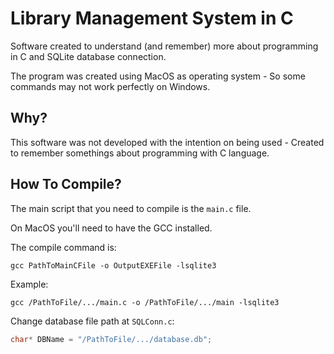 # Library Management System in C
Software created to understand (and remember) more about programming in C and SQLite database connection.

The program was created using MacOS as operating system - So some commands may not work perfectly on Windows.

## Why?
This software was not developed with the intention on being used - Created to remember somethings about programming with C language.

## How To Compile?
The main script that you need to compile is the ````main.c```` file.

On MacOS you'll need to have the GCC installed.

The compile command is:
````
gcc PathToMainCFile -o OutputEXEFile -lsqlite3
````

Example:
````
gcc /PathToFile/.../main.c -o /PathToFile/.../main -lsqlite3
````

Change database file path at ````SQLConn.c````:
````c
char* DBName = "/PathToFile/.../database.db";
````
